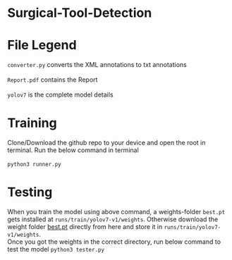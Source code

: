 # Surgical-Tool-Detection

# File Legend
`converter.py` converts the XML annotations to txt annotations
\
\
`Report.pdf` contains the Report
\
\
`yolov7` is the complete model details

# Training
Clone/Download the github repo to your device and open the root in terminal. Run the below command in terminal
\
\
`python3 runner.py`

# Testing
When you train the model using above command, a weights-folder `best.pt` gets installed at `runs/train/yolov7-v1/weights`. Otherwise
download the weight folder [best.pt](https://github.com/Likhith-2914/Surgical-Tool-Detection/releases/download/weights/best.pt) directly from here and store
it in `runs/train/yolov7-v1/weights`.
\
Once you got the weights in the correct directory, run below command to test the model
`python3 tester.py`




